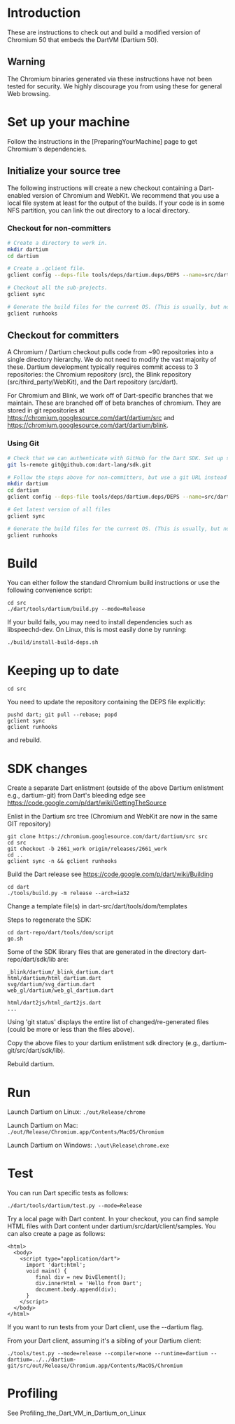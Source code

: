 # Introduction
These are instructions to check out and build a modified version of Chromium 50 that embeds the DartVM (Dartium 50).

## Warning

The Chromium binaries generated via these instructions have not been tested for security. We highly discourage you from using these for general Web browsing.

# Set up your machine
Follow the instructions in the [PreparingYourMachine] page to get Chromium's dependencies.

## Initialize your source tree
The following instructions will create a new checkout containing a Dart-enabled version of Chromium and WebKit. We recommend that you use a local file system at least for the output of the builds. If your code is in some NFS partition, you can link the out directory to a local directory.

### Checkout for non-committers

```bash
# Create a directory to work in.
mkdir dartium
cd dartium

# Create a .gclient file.
gclient config --deps-file tools/deps/dartium.deps/DEPS --name=src/dart https://github.com/dart-lang/sdk.git

# Checkout all the sub-projects.
gclient sync

# Generate the build files for the current OS. (This is usually, but not always, run as part of gclient sync.)
gclient runhooks
```

## Checkout for committers
A Chromium / Dartium checkout pulls code from ~90 repositories into a single directory hierarchy. We do not need to modify the vast majority of these. Dartium development typically requires commit access to 3 repositories: the Chromium repository (src), the Blink repository (src/third_party/WebKit), and the Dart repository (src/dart).

For Chromium and Blink, we work off of Dart-specific branches that we maintain. These are branched off of beta branches of chromium.  They are stored in git repositories at https://chromium.googlesource.com/dart/dartium/src and https://chromium.googlesource.com/dart/dartium/blink.

### Using Git
```bash
# Check that we can authenticate with GitHub for the Dart SDK. Set up ssh keys with Github if this fails.
git ls-remote git@github.com:dart-lang/sdk.git

# Follow the steps above for non-committers, but use a git URL instead of an HTTPS URL to check out
mkdir dartium
cd dartium
gclient config --deps-file tools/deps/dartium.deps/DEPS --name=src/dart git@github.com:dart-lang/sdk.git

# Get latest version of all files
gclient sync

# Generate the build files for the current OS. (This is usually, but not always, run as part of gclient sync.)
gclient runhooks
```

# Build
You can either follow the standard Chromium build instructions or use the following convenience script:

```
cd src
./dart/tools/dartium/build.py --mode=Release
```
If your build fails, you may need to install dependencies such as libspeechd-dev. On Linux, this is most easily done by running:

```
./build/install-build-deps.sh
```

# Keeping up to date
```
cd src
```
You need to update the repository containing the DEPS file explicitly:

```
pushd dart; git pull --rebase; popd
gclient sync
gclient runhooks
```
and rebuild.

# SDK changes

Create a separate Dart enlistment (outside of the above Dartium enlistment e.g., dartium-git) from Dart's bleeding edge see https://code.google.com/p/dart/wiki/GettingTheSource

Enlist in the Dartium src tree (Chromium and WebKit are now in the same GIT repository)

```
git clone https://chromium.googlesource.com/dart/dartium/src src
cd src
git checkout -b 2661_work origin/releases/2661_work
cd ..
gclient sync -n && gclient runhooks
```
Build the Dart release see https://code.google.com/p/dart/wiki/Building

```
cd dart
./tools/build.py -m release --arch=ia32
```
Change a template file(s) in dart-src/dart/tools/dom/templates

Steps to regenerate the SDK:

```
cd dart-repo/dart/tools/dom/script
go.sh
```
Some of the SDK library files that are generated in the directory dart-repo/dart/sdk/lib are:

```
_blink/dartium/_blink_dartium.dart
html/dartium/html_dartium.dart
svg/dartium/svg_dartium.dart
web_gl/dartium/web_gl_dartium.dart

html/dart2js/html_dart2js.dart
...
```

Using 'git status' displays the entire list of changed/re-generated files (could be more or less than the files above).

Copy the above files to your dartium enlistment sdk directory (e.g., dartium-git/src/dart/sdk/lib).

Rebuild dartium.


# Run
Launch Dartium on Linux: `./out/Release/chrome`

Launch Dartium on Mac: `./out/Release/Chromium.app/Contents/MacOS/Chromium`

Launch Dartium on Windows: `.\out\Release\chrome.exe`

# Test
You can run Dart specific tests as follows:

```
./dart/tools/dartium/test.py --mode=Release
```
Try a local page with Dart content. In your checkout, you can find sample HTML files with Dart content under dartium/src/dart/client/samples. You can also create a page as follows:

```
<html>
  <body>
    <script type="application/dart">
      import 'dart:html';
      void main() {
         final div = new DivElement();
         div.innerHtml = 'Hello from Dart';
         document.body.append(div);
      }
    </script>
  </body>
</html>
```

If you want to run tests from your Dart client, use the --dartium flag.

From your Dart client, assuming it's a sibling of your Dartium client:

```
./tools/test.py --mode=release --compiler=none --runtime=dartium --dartium=../../dartium-git/src/out/Release/Chromium.app/Contents/MacOS/Chromium
```

# Profiling
See Profiling_the_Dart_VM_in_Dartium_on_Linux